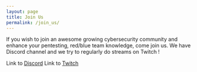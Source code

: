 ```yaml
---
layout: page
title: Join Us
permalink: /join_us/
---
```


If you wish to join an awesome growing cybersecurity community and enhance your pentesting, red/blue team knowledge, come join us. 
We have Discord channel and we try to regularly do streams on Twitch !

Link to [Discord](#)
Link to [Twitch](#)

